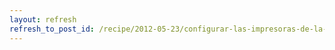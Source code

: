 ```yaml
---
layout: refresh
refresh_to_post_id: /recipe/2012-05-23/configurar-las-impresoras-de-la-esi-en-tu-debian-gnu-linux.html
---
```

